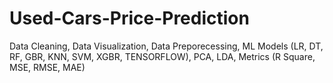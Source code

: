 # Used-Cars-Price-Prediction
Data Cleaning,
Data Visualization,
Data Preporecessing, 
ML Models (LR, DT, RF, GBR, KNN, SVM, XGBR, TENSORFLOW),
PCA, LDA, 
Metrics (R Square, MSE, RMSE, MAE)
